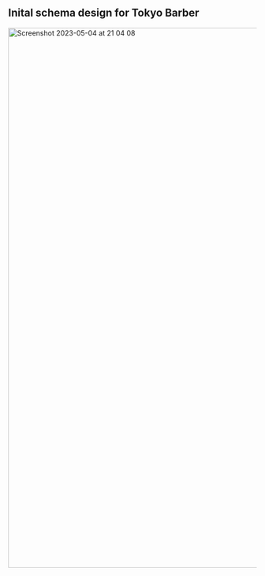 ## Inital schema design for Tokyo Barber 

<img width="1095" alt="Screenshot 2023-05-04 at 21 04 08" src="https://user-images.githubusercontent.com/74096717/236199055-944f8997-73f0-4e28-9df1-f281a3e4a762.png">
